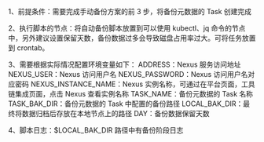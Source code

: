 1、前提条件：需要完成手动备份方案的前 3 步，将备份元数据的 Task 创建完成

2、执行脚本的节点：将自动备份脚本放置到可以使用 kubectl、jq 命令的节点中，另外建议设置保留天数，备份数据过多会导致磁盘占用率过大。可将任务放置到 crontab。

3、需要根据实际情况配置环境变量如下：
ADDRESS：Nexus 服务访问地址
NEXUS_USER：Nexus 访问用户名
NEXUS_PASSWORD：Nexus 访问用户名对应密码
NEXUS_INSTANCE_NAME：Nexus 实例名称，可通过在平台页面，工具链集成页面，点击 Nexus 查看实例名称
TASK_NAME：备份元数据的 Task 名称
TASK_BAK_DIR：备份元数据的 Task 中配置的备份路径
LOCAL_BAK_DIR：最终将数据归档后存放在本地节点上的路径
DAY：备份数据保留天数

4、脚本日志：$LOCAL_BAK_DIR 路径中有备份阶段日志
